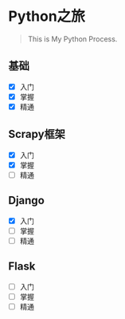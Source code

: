 # Python之旅

> This is My Python Process.

## 基础

- [x] 入门
- [x] 掌握
- [x] 精通
  
## Scrapy框架

- [x] 入门
- [x] 掌握
- [ ] 精通
  
## Django

- [x] 入门
- [ ] 掌握
- [ ] 精通

## Flask

- [ ] 入门
- [ ] 掌握
- [ ] 精通
